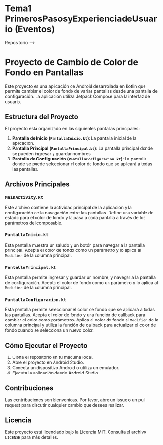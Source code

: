 # Tema1 PrimerosPasosyExperienciadeUsuario (Eventos)

Repositorio --> 

# Proyecto de Cambio de Color de Fondo en Pantallas

Este proyecto es una aplicación de Android desarrollada en Kotlin que permite cambiar el color de fondo de varias pantallas desde una pantalla de configuración. La aplicación utiliza Jetpack Compose para la interfaz de usuario.

## Estructura del Proyecto

El proyecto está organizado en las siguientes pantallas principales:

1. **Pantalla de Inicio (`PantallaInicio.kt`)**: La pantalla inicial de la aplicación.
2. **Pantalla Principal (`PantallaPrincipal.kt`)**: La pantalla principal donde se pueden ingresar y guardar nombres.
3. **Pantalla de Configuración (`PantallaConfiguracion.kt`)**: La pantalla donde se puede seleccionar el color de fondo que se aplicará a todas las pantallas.

## Archivos Principales

### `MainActivity.kt`

Este archivo contiene la actividad principal de la aplicación y la configuración de la navegación entre las pantallas. Define una variable de estado para el color de fondo y la pasa a cada pantalla a través de los parámetros del composable.

### `PantallaInicio.kt`

Esta pantalla muestra un saludo y un botón para navegar a la pantalla principal. Acepta el color de fondo como un parámetro y lo aplica al `Modifier` de la columna principal.

### `PantallaPrincipal.kt`

Esta pantalla permite ingresar y guardar un nombre, y navegar a la pantalla de configuración. Acepta el color de fondo como un parámetro y lo aplica al `Modifier` de la columna principal.

### `PantallaConfiguracion.kt`

Esta pantalla permite seleccionar el color de fondo que se aplicará a todas las pantallas. Acepta el color de fondo y una función de callback para cambiar el color como parámetros. Aplica el color de fondo al `Modifier` de la columna principal y utiliza la función de callback para actualizar el color de fondo cuando se selecciona un nuevo color.

## Cómo Ejecutar el Proyecto

1. Clona el repositorio en tu máquina local.
2. Abre el proyecto en Android Studio.
3. Conecta un dispositivo Android o utiliza un emulador.
4. Ejecuta la aplicación desde Android Studio.

## Contribuciones

Las contribuciones son bienvenidas. Por favor, abre un issue o un pull request para discutir cualquier cambio que desees realizar.

## Licencia

Este proyecto está licenciado bajo la Licencia MIT. Consulta el archivo `LICENSE` para más detalles.
